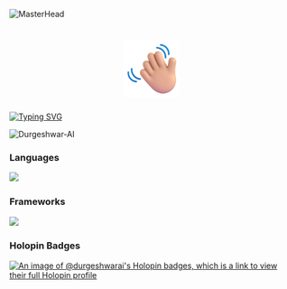 <!--
**Durgeshwar-AI/Durgeshwar-AI** is a ✨ _special_ ✨ repository because its `README.md` (this file) appears on your GitHub profile.

Here are some ideas to get you started:

- 🔭 I’m currently working on ...
- 🌱 I’m currently learning ...
- 👯 I’m looking to collaborate on ...
- 🤔 I’m looking for help with ...
- 💬 Ask me about ...
- 📫 How to reach me: ...
- 😄 Pronouns: ...
- ⚡ Fun fact: ...
-->

![MasterHead](https://user-images.githubusercontent.com/67194519/173735367-b75edb3b-61ec-4323-a10f-5d98e1d7b97a.gif)

<h1 align="center"><img src="https://github.com/Tarikul-Islam-Anik/tarikul-islam-anik/blob/main/assets/images/Waving%20Hand%20Medium-Light%20Skin%20Tone.png" width="100px"></h1>

[![Typing SVG](https://readme-typing-svg.demolab.com?font=Comfortaa&size=100&pause=1000&color=black&center=true&vCenter=true&width=2000&height=200&lines=I+am+Durgeshwar+Kumar+Shaw;Web-Developer;OPEN+SOURCE;CODING;AIML)](https://git.io/typing-svg)


<p align="left"> <img src="https://komarev.com/ghpvc/?username=Durgeshwar-AI&label=Profile%20views&color=0e75b6&style=flat&color=green" alt="Durgeshwar-AI" /> </p>


<h3 align="left">Languages</h3>
<img src="https://skillicons.dev/icons?i=c,cpp,js,html,css,py,java" />

<h3 align="left">Frameworks</h3>
<img src="https://skillicons.dev/icons?i=materialui,react,tailwind,nodejs,expressjs,mongodb" />


<h3 align="left">Holopin Badges</h3>
<a href="https://holopin.io/@durgeshwarai">
    <img src="https://holopin.me/durgeshwarai" alt="An image of @durgeshwarai's Holopin badges, which is a link to view their full Holopin profile">
</a>

<!--<p>&nbsp;<img align="center" src="https://github-readme-stats.vercel.app/api?username=Durgeshwar-AI&show_icons=true&locale=en&theme=radical" alt="Durgeshwar-AI" /></p>
<p><img align="center" src="https://github-readme-streak-stats.herokuapp.com/?user=Durgeshwar-AI&theme=radical" alt="Durgeshwar-AI" /></p>-->
